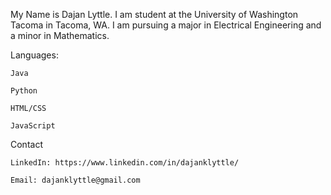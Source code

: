 
My Name is Dajan Lyttle. 
I am student at the University of Washington Tacoma in Tacoma, WA. I am pursuing a major in Electrical Engineering and a minor in Mathematics.

Languages:

	Java 
  
	Python 
  
	HTML/CSS
  
	JavaScript
  

Contact

	LinkedIn: https://www.linkedin.com/in/dajanklyttle/

	Email: dajanklyttle@gmail.com
